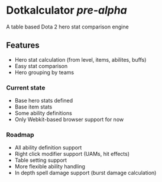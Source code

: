 # Dotkalculator _pre-alpha_
A table based Dota 2 hero stat comparison engine

## Features
* Hero stat calculation (from level, items, abilites, buffs)
* Easy stat comparison 
* Hero grouping by teams

### Current state
* Base hero stats defined
* Base item stats
* Some ability definitions
* Only Webkit-based browser support for now

### Roadmap
* All ability definition support
* Right click modifier support (UAMs, hit effects)
* Table setting support
* More flexible ability handling
* In depth spell damage support (burst damage calculation)
